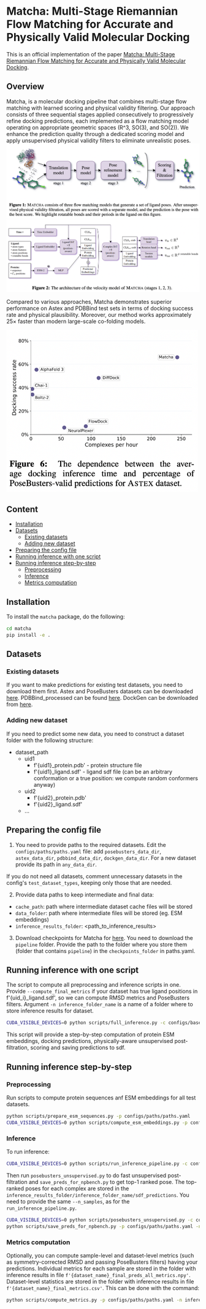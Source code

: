 # Matcha: Multi-Stage Riemannian Flow Matching for Accurate and Physically Valid Molecular Docking

This is an official implementation of the paper [Matcha: Multi-Stage Riemannian Flow Matching for Accurate and Physically Valid Molecular Docking]().

## Overview

Matcha, is a molecular docking pipeline that combines multi-stage flow matching with learned scoring and physical validity filtering. Our approach consists of three sequential stages applied consecutively
to progressively refine docking predictions, each implemented as a flow matching model operating on appropriate geometric spaces (R^3, SO(3), and SO(2)).
We enhance the prediction quality through a dedicated scoring model and apply
unsupervised physical validity filters to eliminate unrealistic poses. 
![pipeline](data/img/matcha_pipeline.png)
![architecture](data/img/matcha_architecture.png)

Compared to various approaches, Matcha demonstrates superior performance on Astex
and PDBBind test sets in terms of docking success rate and physical plausibility.
Moreover, our method works approximately 25× faster than modern large-scale
co-folding models.

<img src="data/img/time.png" alt="results" width="500"/>

## Content
- [Installation](#install)
- [Datasets](#datasets)
  - [Existing datasets](#exist_datasets)
  - [Adding new dataset](#new_datasets)
- [Preparing the config file](#config)
- [Running inference with one script](#inference)
- [Running inference step-by-step](#inference_steps)
  - [Preprocessing](#preproc)
  - [Inference](#inf)
  - [Metrics computation](#metrics)


## Installation <a name="install"></a>
To install the `matcha` package, do the following:

```bash
cd matcha
pip install -e .
```

## Datasets <a name="datasets"></a>
### Existing datasets <a name="exist_datasets"></a>
If you want to make predictions for existing test datasets, you need to download them first.
Astex and PoseBusters datasets can be downloaded [here](https://zenodo.org/records/8278563).
PDBBind_processed can be found [here](https://zenodo.org/records/6408497).
DockGen can be downloaded from [here](https://zenodo.org/records/10656052).

### Adding new dataset <a name="new_datasets"></a>
If you need to predict some new data, you need to construct a dataset folder with the following structure:
- dataset_path
    - uid1
        - f'{uid1}_protein.pdb' - protein structure file
        - f'{uid1}_ligand.sdf' - ligand sdf file (can be an arbitrary conformation or a true position: we compute random conformers anyway)
    - uid2
        - f'{uid2}_protein.pdb'
        - f'{uid2}_ligand.sdf' 
    - ...

## Preparing the config file <a name="config"></a>
1. You need to provide paths to the required datasets. Edit the `configs/paths/paths.yaml` file: add `posebusters_data_dir`, `astex_data_dir`, `pdbbind_data_dir`, `dockgen_data_dir`. For a new dataset provide its path in `any_data_dir`. 

If you do not need all datasets, comment unnecessary datasets in the config's `test_dataset_types`, keeping only those that are needed.

2. Provide data paths to keep intermediate and final data:
- `cache_path`: path where intermediate dataset cache files will be stored
- `data_folder`: path where intermediate files will be stored (eg. ESM embeddings)
- `inference_results_folder`: <path_to_inference_results>

3. Download checkpoints for Matcha for [here](https://huggingface.co/LigandPro/Matcha). You need to download the `pipeline` folder. Provide the path to the folder where you store them (folder that contains `pipeline`) in the `checkpoints_folder` in paths.yaml.


## Running inference with one script <a name="inference"></a>
The script to compute all preprocessing and inference scripts in one. 
Provide `--compute_final_metrics` if your dataset has true ligand positions in f'{uid_i}_ligand.sdf', so we can compute RMSD metrics and PoseBusters filters.
Argument `-n inference_folder_name` is a name of a folder where to store inference results for dataset.

```bash
CUDA_VISIBLE_DEVICES=0 python scripts/full_inference.py -c configs/base.yaml -p configs/paths/paths.yaml -n inference_folder_name --n_samples 40 --compute_final_metrics
```

This script will provide a step-by-step computation of protein ESM embeddings, docking predictions, physically-aware unsupervised post-filtration, scoring and saving predictions to sdf.


## Running inference step-by-step <a name="inference_steps"></a>
### Preprocessing <a name="preproc"></a>
Run scripts to compute protein sequences anf ESM embeddings for all test datasets.

```bash
python scripts/prepare_esm_sequences.py -p configs/paths/paths.yaml
CUDA_VISIBLE_DEVICES=0 python scripts/compute_esm_embeddings.py -p configs/paths/paths.yaml
```

### Inference <a name="inf"></a>

To run inference:
```bash
CUDA_VISIBLE_DEVICES=0 python scripts/run_inference_pipeline.py -c configs/base.yaml -p configs/paths/paths.yaml -n inference_folder_name --n_samples 40
```

Then run `posebusters_unsupervised.py` to do fast unsupervised post-filtration and `save_preds_for_npbench.py` to get top-1 ranked pose. The top-ranked poses for each complex are stored in the `inference_results_folder/inference_folder_name/sdf_predictions`.
You need to provide the same `--n_samples`, as for the `run_inference_pipeline.py`.

```bash
CUDA_VISIBLE_DEVICES=0 python scripts/posebusters_unsupervised.py -c configs/base.yaml -p configs/paths/paths.yaml -n inference_folder_name --n_samples 40
python scripts/save_preds_for_npbench.py -p configs/paths/paths.yaml -n inference_folder_name
```

### Metrics computation <a name="metrics"></a>

Optionally, you can compute sample-level and dataset-level metrics (such as symmetry-corrected RMSD and passing PoseBusters filters) having your predictions.
Individual metrics for each sample are stored in the folder with inference results in file `f'{dataset_name}_final_preds_all_metrics.npy'`.
Dataset-level statistics are stored in the folder with inference results in file `f'{dataset_name}_final_metrics.csv'`.
This can be done with the command:

```bash
python scripts/compute_metrics.py -p configs/paths/paths.yaml -n inference_folder_name
```
